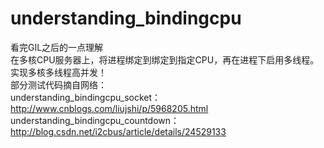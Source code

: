 # understanding_bindingcpu
看完GIL之后的一点理解</br>
在多核CPU服务器上，将进程绑定到绑定到指定CPU，再在进程下启用多线程。实现多核多线程高并发！</br>
部分测试代码摘自网络：</br>
understanding_bindingcpu_socket：http://www.cnblogs.com/liujshi/p/5968205.html</br>
understanding_bindingcpu_countdown：http://blog.csdn.net/i2cbus/article/details/24529133 </br>
